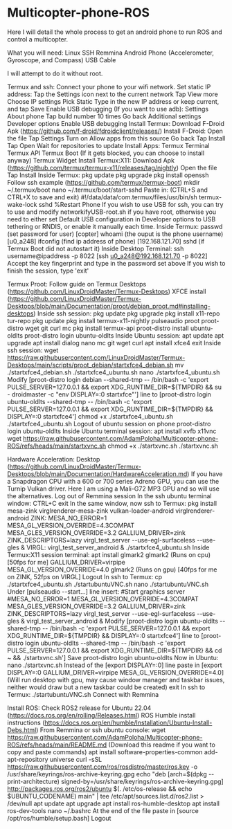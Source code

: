 # Multicopter-phone-ROS

Here I will detail the whole process to get an android phone to run ROS and control a multicopter.

What you will need:
Linux
  SSH
  Remmina
Android Phone (Accelerometer, Gyroscope, and Compass)
USB Cable

I will attempt to do it without root.

Termux and ssh:
Connect your phone to your wifi network.
Set static IP address:
  Tap the Settings icon next to the current network
  Tap View more
  Choose IP settings
  Pick Static
  Type in the new IP address or keep current, and tap Save
Enable USB debugging (If you want to use adb):
  Settings
  About phone
  Tap build number 10 times
  Go back
  Additional settings
  Developer options
  Enable USB debugging
Install Termux:
  Download F-Droid Apk (https://github.com/f-droid/fdroidclient/releases/)
  Install F-Droid:
    Open the file
    Tap Settings
    Turn on Allow apps from this source
    Go back
    Tap Install
    Tap Open
    Wait for repositories to update
  Install Apps:
    Termux Terminal
    Termux API
    Termux Boot (If it gets blocked, you can choose to install anyway)
    Termux Widget
  Install Termux:X11:
    Download Apk (https://github.com/termux/termux-x11/releases/tag/nightly)
    Open the file
    Tap Install
Inside Termux:
  pkg update
  pkg upgrade
  pkg install openssh
  Follow ssh example (https://github.com/termux/termux-boot)
  mkdir ~/.termux/boot
  nano ~/.termux/boot/start-sshd
  Paste in: (CTRL+S and CTRL+X to save and exit)
#!/data/data/com.termux/files/usr/bin/sh
termux-wake-lock
sshd
%Restart Phone
If you wish to use USB for ssh, you can try to use and modify networkifyUSB-root.sh if you have root, otherwise you need to either set Default USB configuration in Developer options to USB tethering or RNDIS, or enable it manually each time.
Inside Termux:
  passwd (set password for user) [copter]
  whoami (the ouput is the phone username) [u0_a248]
  ifconfig (find ip address of phone) [192.168.121.70]
  sshd (if Termux Boot did not autostart it)
Inside Desktop Terminal:
  ssh username@ipaddress -p 8022 [ssh u0_a248@192.168.121.70 -p 8022]
  Accept the key fingerprint and type in the password set above
  If you wish to finish the session, type 'exit'

Termux Proot:
Follow guide on Termux Desktops (https://github.com/LinuxDroidMaster/Termux-Desktops)
XFCE install (https://github.com/LinuxDroidMaster/Termux-Desktops/blob/main/Documentation/proot/debian_proot.md#installing-desktops)
Inside ssh session:
  pkg update
  pkg upgrade
  pkg install x11-repo tur-repo
  pkg update
  pkg install termux-x11-nightly pulseaudio proot proot-distro wget git curl mc
  pkg install termux-api
  proot-distro install ubuntu-oldlts
  proot-distro login ubuntu-oldlts
Inside Ubuntu session:
  apt update 
  apt upgrade
  apt install dialog nano mc git wget curl
  apt install xfce4
  exit
Inside ssh session:
  wget https://raw.githubusercontent.com/LinuxDroidMaster/Termux-Desktops/main/scripts/proot_debian/startxfce4_debian.sh
  mv ./startxfce4_debian.sh ./startxfce4_ubuntu.sh
  nano ./startxfce4_ubuntu.sh
  Modify [proot-distro login debian --shared-tmp -- /bin/bash -c  'export PULSE_SERVER=127.0.0.1 && export XDG_RUNTIME_DIR=${TMPDIR} && su - droidmaster -c "env DISPLAY=:0 startxfce"'] line to [proot-distro login ubuntu-oldlts --shared-tmp -- /bin/bash -c  'export PULSE_SERVER=127.0.0.1 && export XDG_RUNTIME_DIR=${TMPDIR} && DISPLAY=:0 startxfce4']
  chmod +x ./startxfce4_ubuntu.sh
  ./startxfce4_ubuntu.sh
Logout of ubuntu session on phone
  proot-distro login ubuntu-oldlts
Inside Ubuntu terminal session:
  apt install xvfb x11vnc
  wget https://raw.githubusercontent.com/AdamPoloha/Multicopter-phone-ROS/refs/heads/main/startxvnc.sh
  chmod +x ./startxvnc.sh
  ./startxvnc.sh

Hardware Acceleration:
Desktop (https://github.com/LinuxDroidMaster/Termux-Desktops/blob/main/Documentation/HardwareAcceleration.md)
If you have a Snapdragon CPU with a 600 or 700 series Adreno GPU, you can use the Turnip Vulkan driver.
Here I am using a Mali-G72 MP3 GPU and so will use the alternatives.
Log out of Remmina session
In the ssh ubuntu terminal window:
  CTRL+C
  exit
In the same window, now ssh to Termux:
  pkg install mesa-zink virglrenderer-mesa-zink vulkan-loader-android virglrenderer-android
  ZINK:
    MESA_NO_ERROR=1 MESA_GL_VERSION_OVERRIDE=4.3COMPAT MESA_GLES_VERSION_OVERRIDE=3.2 GALLIUM_DRIVER=zink ZINK_DESCRIPTORS=lazy virgl_test_server --use-egl-surfaceless --use-gles &
  VIRGL:
    virgl_test_server_android &
  ./startxfce4_ubuntu.sh
Inside Termux:X11 session terminal:
  apt install glmark2
  glmark2 (Runs on cpu) [50fps for me]
  GALLIUM_DRIVER=virpipe MESA_GL_VERSION_OVERRIDE=4.0 glmark2 (Runs on gpu) [40fps for me on ZINK, 52fps on VIRGL]
Logout
In ssh to Termux:
  cp ./startxfce4_ubuntu.sh ./startubuntuVNC.sh
  nano ./startubuntuVNC.sh
  Under [pulseaudio --start...] line insert:
#Start graphics server
#MESA_NO_ERROR=1 MESA_GL_VERSION_OVERRIDE=4.3COMPAT MESA_GLES_VERSION_OVERRIDE=3.2 GALLIUM_DRIVER=zink ZINK_DESCRIPTORS=lazy virgl_test_server --use-egl-surfaceless --use-gles &
virgl_test_server_android &
  Modify [proot-distro login ubuntu-oldlts --shared-tmp -- /bin/bash -c  'export PULSE_SERVER=127.0.0.1 && export XDG_RUNTIME_DIR=${TMPDIR} && DISPLAY=:0 startxfce4'] line to [proot-distro login ubuntu-oldlts --shared-tmp -- /bin/bash -c  'export PULSE_SERVER=127.0.0.1 && export XDG_RUNTIME_DIR=${TMPDIR} && cd ~ && ./startxvnc.sh']
  Save
  proot-distro login ubuntu-oldlts
Now in Ubuntu:
  nano ./startxvnc.sh
  Instead of the [export DISPLAY=:0] line paste in [export DISPLAY=:0 GALLIUM_DRIVER=virpipe MESA_GL_VERSION_OVERRIDE=4.0] (Will run desktop with gpu, may cause window manager and taskbar issues, neither would draw but a new taskbar could be created)
  exit
In ssh to Termux:
  ./startubuntuVNC.sh
Connect with Remmina

Install ROS:
Check ROS2 release for Ubuntu 22.04 (https://docs.ros.org/en/rolling/Releases.html)
ROS Humble install instructions (https://docs.ros.org/en/humble/Installation/Ubuntu-Install-Debs.html)
From Remmina or ssh ubuntu console:
  wget https://raw.githubusercontent.com/AdamPoloha/Multicopter-phone-ROS/refs/heads/main/README.md (Download this readme if you want to copy and paste commands)
  apt install software-properties-common
  add-apt-repository universe
  curl -sSL https://raw.githubusercontent.com/ros/rosdistro/master/ros.key -o /usr/share/keyrings/ros-archive-keyring.gpg
  echo "deb [arch=$(dpkg --print-architecture) signed-by=/usr/share/keyrings/ros-archive-keyring.gpg] http://packages.ros.org/ros2/ubuntu $(. /etc/os-release && echo $UBUNTU_CODENAME) main" | tee /etc/apt/sources.list.d/ros2.list > /dev/null
  apt update
  apt upgrade
  apt install ros-humble-desktop
  apt install ros-dev-tools
  nano ~/.bashrc
  At the end of the file paste in [source /opt/ros/humble/setup.bash]
  Logout
